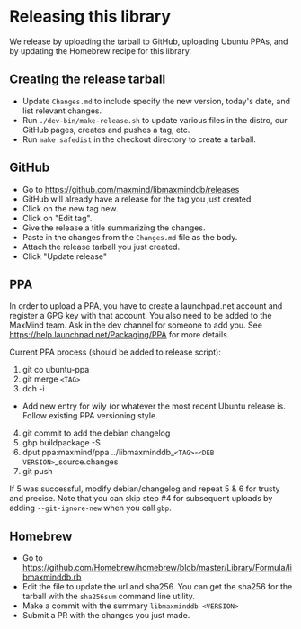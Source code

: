 # Releasing this library

We release by uploading the tarball to GitHub, uploading Ubuntu PPAs, and by
updating the Homebrew recipe for this library.

## Creating the release tarball

* Update `Changes.md` to include specify the new version, today's date, and
  list relevant changes.
* Run `./dev-bin/make-release.sh` to update various files in the distro, our
  GitHub pages, creates and pushes a tag, etc.
* Run `make safedist` in the checkout directory to create a tarball.

## GitHub

* Go to https://github.com/maxmind/libmaxminddb/releases
* GitHub will already have a release for the tag you just created.
* Click on the new tag new.
* Click on "Edit tag".
* Give the release a title summarizing the changes.
* Paste in the changes from the `Changes.md` file as the body.
* Attach the release tarball you just created.
* Click "Update release"

## PPA

In order to upload a PPA, you have to create a launchpad.net account and
register a GPG key with that account. You also need to be added to the MaxMind
team. Ask in the dev channel for someone to add you. See
https://help.launchpad.net/Packaging/PPA for more details.

Current PPA process (should be added to release script):

1. git co ubuntu-ppa
2. git merge `<TAG>`
3. dch -i
  * Add new entry for wily (or whatever the most recent Ubuntu release
    is. Follow existing PPA versioning style.
4. git commit to add the debian changelog
5. gbp buildpackage -S
6. dput ppa:maxmind/ppa ../libmaxminddb_`<TAG>`-`<DEB VERSION>`_source.changes
7. git push

If 5 was successful, modify debian/changelog and repeat 5 & 6 for trusty and
precise. Note that you can skip step #4 for subsequent uploads by adding
`--git-ignore-new` when you call `gbp`.

## Homebrew

* Go to https://github.com/Homebrew/homebrew/blob/master/Library/Formula/libmaxminddb.rb
* Edit the file to update the url and sha256. You can get the sha256 for the
  tarball with the `sha256sum` command line utility.
* Make a commit with the summary `libmaxminddb <VERSION>`
* Submit a PR with the changes you just made.
